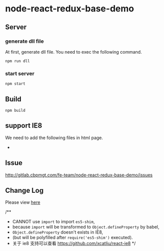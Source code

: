 # node-react-redux-base-demo

## Server 

### generate dll file

At first, generate dll file. You need to exec the following command.

```
npm run dll
```

### start server

```
npm start
```

## Build

```
npm build
```

## support IE8

We need to add the following files in html page.

* 

## Issue

http://gitlab.cbpmgt.com/fe-team/node-react-redux-base-demo/issues

## Change Log

Please view [here](./CHANGELOG.md)
    


/**
 * CANNOT use `import` to import `es5-shim`,
 * because `import` will be transformed to `Object.defineProperty` by babel,
 * `Object.defineProperty` doesn't exists in IE8,
 * (but will be polyfilled after `require('es5-shim')` executed).
 * 关于 ie8 支持可以查看 https://github.com/xcatliu/react-ie8
 */
